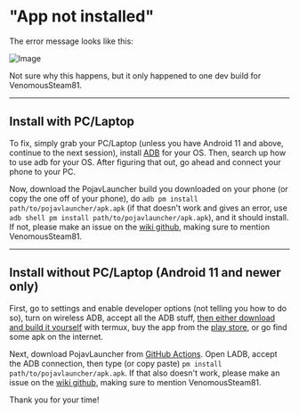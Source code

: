 # "App not installed"

The error message looks like this:

<img src="https://media.discordapp.net/attachments/755410958100201472/1081249821907750974/image.png?width=575&amp;height=146" alt="Image"/>

Not sure why this happens, but it only happened to one dev build for VenomousSteam81.

---

## Install with PC/Laptop

To fix, simply grab your PC/Laptop (unless you have Android 11 and above, continue to the next session), install [ADB](https://developer.android.com/studio/releases/platform-tools) for your OS. Then, search up how to use adb for your OS. After figuring that out, go ahead and connect your phone to your PC.

Now, download the PojavLauncher build you downloaded on your phone (or copy the one off of your phone), do `adb pm install path/to/pojavlauncher/apk.apk` (if that doesn't work and gives an error, use `adb shell pm install path/to/pojavlauncher/apk.apk`), and it should install. If not, please make an issue on the [wiki github](https://github.com/PojavLauncherTeam/pojavlauncherteam.github.io), making sure to mention VenomousSteam81.

---

## Install without PC/Laptop (Android 11 and newer only)

First, go to settings and enable developer options (not telling you how to do so), turn on wireless ADB, accept all the ADB stuff, [then either download and build it yourself](https://github.com/tytydraco/ladb) with termux, buy the app from the [play store](https://play.google.com/store/apps/details?id=com.draco.ladb), or go find some apk on the internet.

Next, download PojavLauncher from [GitHub Actions](https://github.com/PojavLauncherTeam/PojavLauncher/actions). Open LADB, accept the ADB connection, then type (or copy paste) `pm install path/to/pojavlauncher/apk.apk`. If that also doesn't work, please make an issue on the [wiki github](https://github.com/PojavLauncherTeam/pojavlauncherteam.github.io), making sure to mention VenomousSteam81.

Thank you for your time!
